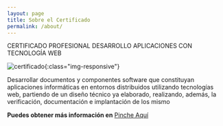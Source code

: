 ```yaml
---
layout: page
title: Sobre el Certificado
permalink: /about/
---
```

CERTIFICADO PROFESIONAL DESARROLLO APLICACIONES CON TECNOLOGÍA WEB

![certificado]({{site.baseurl}}/assets/certificado-gobierno.jpg){:class="img-responsive"}

Desarrollar documentos y componentes software que constituyan aplicaciones informáticas en entornos distribuidos utilizando tecnologías web, partiendo de un diseño técnico ya elaborado, realizando, además, la verificación, documentación e implantación de los mismo 



**Puedes obtener más información en** [Pinche Aquí](https://ceat.es/certificados-profesionalidad/informatica/desarrollo)
